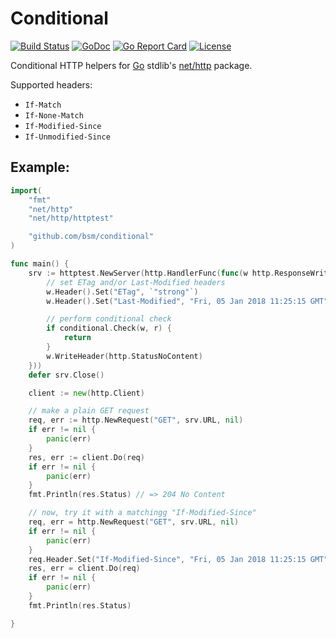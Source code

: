 # Conditional

[![Build Status](https://travis-ci.org/bsm/conditional.png?branch=master)](https://travis-ci.org/bsm/conditional)
[![GoDoc](https://godoc.org/github.com/bsm/conditional?status.png)](http://godoc.org/github.com/bsm/conditional)
[![Go Report Card](https://goreportcard.com/badge/github.com/bsm/conditional)](https://goreportcard.com/report/github.com/bsm/conditional)
[![License](https://img.shields.io/badge/License-Apache%202.0-blue.svg)](https://opensource.org/licenses/Apache-2.0)

Conditional HTTP helpers for [Go](https://golang.org) stdlib's [net/http](https://golang.org/pkg/net/http) package.

Supported headers:

* `If-Match`
* `If-None-Match`
* `If-Modified-Since`
* `If-Unmodified-Since`

## Example:

```go
import(
	"fmt"
	"net/http"
	"net/http/httptest"

	"github.com/bsm/conditional"
)

func main() {
	srv := httptest.NewServer(http.HandlerFunc(func(w http.ResponseWriter, r *http.Request) {
		// set ETag and/or Last-Modified headers
		w.Header().Set("ETag", `"strong"`)
		w.Header().Set("Last-Modified", "Fri, 05 Jan 2018 11:25:15 GMT")

		// perform conditional check
		if conditional.Check(w, r) {
			return
		}
		w.WriteHeader(http.StatusNoContent)
	}))
	defer srv.Close()

	client := new(http.Client)

	// make a plain GET request
	req, err := http.NewRequest("GET", srv.URL, nil)
	if err != nil {
		panic(err)
	}
	res, err := client.Do(req)
	if err != nil {
		panic(err)
	}
	fmt.Println(res.Status)	// => 204 No Content

	// now, try it with a matchingg "If-Modified-Since"
	req, err = http.NewRequest("GET", srv.URL, nil)
	if err != nil {
		panic(err)
	}
	req.Header.Set("If-Modified-Since", "Fri, 05 Jan 2018 11:25:15 GMT")
	res, err = client.Do(req)
	if err != nil {
		panic(err)
	}
	fmt.Println(res.Status)

}
```
